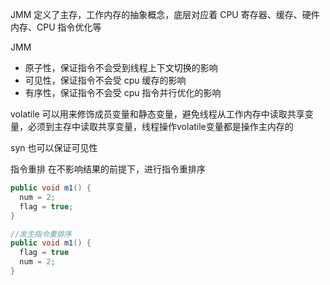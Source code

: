 JMM
定义了主存，工作内存的抽象概念，底层对应着 CPU 寄存器、缓存、硬件内存、CPU 指令优化等

JMM
- 原子性，保证指令不会受到线程上下文切换的影响
- 可见性，保证指令不会受 cpu 缓存的影响
- 有序性，保证指令不会受 cpu 指令并行优化的影响

volatile
可以用来修饰成员变量和静态变量，避免线程从工作内存中读取共享变量，必须到主存中读取共享变量，线程操作volatile变量都是操作主内存的

syn
也可以保证可见性

指令重排
在不影响结果的前提下，进行指令重排序
```java
public void m1() {
  num = 2;
  flag = true;
}

//发生指令重排序
public void m1() {
  flag = true
  num = 2;
}
```
